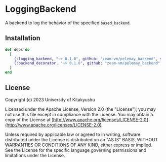 # LoggingBackend

A backend to log the behavior of the specified `based_backend`.

## Installation

```elixir
def deps do
  [
    {:logging_backend, "~> 0.1.0", github: "zeam-vm/pelemay_backend", sparse: "backends/logging_backend"}, 
    {:backend_decorator, "~> 0.1.0", github: "zeam-vm/pelemay_backend", sparse: "utilities/backend_decorator", override: true}
  ]
end
```

## License

Copyright (c) 2023 University of Kitakyushu

Licensed under the Apache License, Version 2.0 (the "License");
you may not use this file except in compliance with the License.
You may obtain a copy of the License at [http://www.apache.org/licenses/LICENSE-2.0](http://www.apache.org/licenses/LICENSE-2.0)

Unless required by applicable law or agreed to in writing, software
distributed under the License is distributed on an "AS IS" BASIS,
WITHOUT WARRANTIES OR CONDITIONS OF ANY KIND, either express or implied.
See the License for the specific language governing permissions and
limitations under the License.
